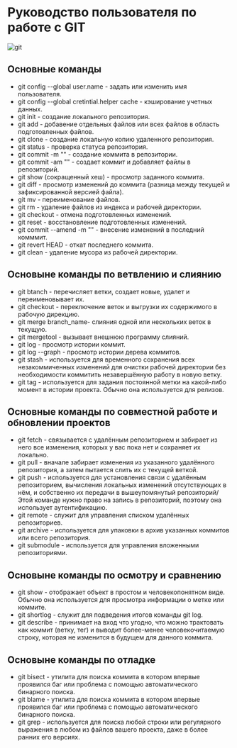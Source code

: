 
# Руководство пользователя по работе с GIT
![git](git.png)
## Основные команды
* git config --global user.name - задать или изменить имя пользователя.
* git config --global cretintial.helper cache - кэширование учетных данных.
* git init - создание локального репозитория.
* git add - добавение отдельных файлов или всех файлов в область подготовленных файлов.
* git clone - создание локальную копию удаленного репозитория.
* git status - проверка статуса репозитория.
* git commit -m "" - создание коммита в репозитории.
* git commit -am "" - создает коммит и добавляет файлы в репозиторий.
* git show (сокращенный хеш) - просмотр заданного коммита.
* git diff - просмотр изменений до коммита (разница между текущей и зафиксированной версией файла).
* git mv - переименование файлов.
* git rm - удаление файлов из индекса и рабочей директории.
* git checkout - отмена подготовленных изменений.
* git reset - восстановление подготовленных изменений.
* git commit --amend -m "" - внесение изменений в последний комммит.
* git revert HEAD - откат последнего коммита.
* git clean - удаление мусора из рабочей директории.
## Основыне команды по ветвлению и слиянию
* git btanch - перечисляет ветки, создает новые, удалет и переименовывает их.
* git checkout - переключение веток и выгрузки их содержимого в рабочую дирекцию.
* git merge branch_name- слияния одной или нескольких веток в текущую.
* git mergetool - вызывает внешнюю программу слияний.
* git log - просмотр истории коммит.
* git log --graph - просмотр истории дерева коммитов.
* git stash - используется для временного сохранения всех незакоммиченных изменений для очистки рабочей директории без необходимости коммитить незавершённую работу в новую ветку.
* git tag - используется для задания постоянной метки на какой-либо момент в истории проекта. Обычно она используется для релизов.
## Основные команды по совместной работе и обновлении проектов
* git fetch - cвязывается с удалённым репозиторием и забирает из него все изменения, которых у вас пока нет и сохраняет их локально.
* git pull - вначале забирает изменения из указанного удалённого репозитория, а затем пытается слить их с текущей веткой.
* git push - используется для установления связи с удалённым репозиторием, вычисления локальных изменений отсутствующих в нём, и собственно их передачи в вышеупомянутый репозиторий/ Этой команде нужно право на запись в репозиторий, поэтому она использует аутентификацию.
* git remote - служит для управления списком удалённых репозиториев.
* git archive - используется для упаковки в архив указанных коммитов или всего репозитория.
* git submodule - используется для управления вложенными репозиториями.
## Основыне команды по осмотру и сравнению
* git show - отображает объект в простом и человекопонятном виде. Обычно она используется для просмотра информации о метке или коммите.
* git shortlog - служит для подведения итогов команды git log.
* git describe - принимает на вход что угодно, что можно трактовать как коммит (ветку, тег) и выводит более-менее человекочитаемую строку, которая не изменится в будущем для данного коммита.
## Основыне команды по отладке
* git bisect - утилита для поиска коммита в котором впервые проявился баг или проблема с помощью автоматического бинарного поиска.
* git blame - утилита для поиска коммита в котором впервые проявился баг или проблема с помощью автоматического бинарного поиска.
* git grep - используется для поиска любой строки или регулярного выражения в любом из файлов вашего проекта, даже в более ранних его версиях.
